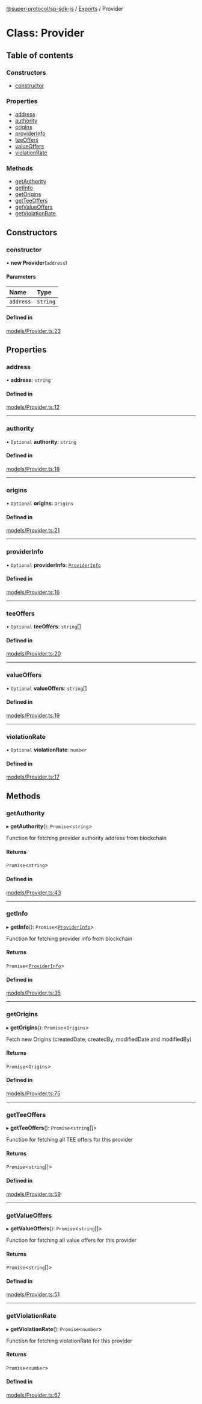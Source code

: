 [@super-protocol/sp-sdk-js](../README.md) / [Exports](../modules.md) / Provider

# Class: Provider

## Table of contents

### Constructors

- [constructor](Provider.md#constructor)

### Properties

- [address](Provider.md#address)
- [authority](Provider.md#authority)
- [origins](Provider.md#origins)
- [providerInfo](Provider.md#providerinfo)
- [teeOffers](Provider.md#teeoffers)
- [valueOffers](Provider.md#valueoffers)
- [violationRate](Provider.md#violationrate)

### Methods

- [getAuthority](Provider.md#getauthority)
- [getInfo](Provider.md#getinfo)
- [getOrigins](Provider.md#getorigins)
- [getTeeOffers](Provider.md#getteeoffers)
- [getValueOffers](Provider.md#getvalueoffers)
- [getViolationRate](Provider.md#getviolationrate)

## Constructors

### constructor

• **new Provider**(`address`)

#### Parameters

| Name | Type |
| :------ | :------ |
| `address` | `string` |

#### Defined in

[models/Provider.ts:23](https://github.com/Super-Protocol/sp-sdk-js/blob/8e674e4/src/models/Provider.ts#L23)

## Properties

### address

• **address**: `string`

#### Defined in

[models/Provider.ts:12](https://github.com/Super-Protocol/sp-sdk-js/blob/8e674e4/src/models/Provider.ts#L12)

___

### authority

• `Optional` **authority**: `string`

#### Defined in

[models/Provider.ts:18](https://github.com/Super-Protocol/sp-sdk-js/blob/8e674e4/src/models/Provider.ts#L18)

___

### origins

• `Optional` **origins**: `Origins`

#### Defined in

[models/Provider.ts:21](https://github.com/Super-Protocol/sp-sdk-js/blob/8e674e4/src/models/Provider.ts#L21)

___

### providerInfo

• `Optional` **providerInfo**: [`ProviderInfo`](../modules.md#providerinfo)

#### Defined in

[models/Provider.ts:16](https://github.com/Super-Protocol/sp-sdk-js/blob/8e674e4/src/models/Provider.ts#L16)

___

### teeOffers

• `Optional` **teeOffers**: `string`[]

#### Defined in

[models/Provider.ts:20](https://github.com/Super-Protocol/sp-sdk-js/blob/8e674e4/src/models/Provider.ts#L20)

___

### valueOffers

• `Optional` **valueOffers**: `string`[]

#### Defined in

[models/Provider.ts:19](https://github.com/Super-Protocol/sp-sdk-js/blob/8e674e4/src/models/Provider.ts#L19)

___

### violationRate

• `Optional` **violationRate**: `number`

#### Defined in

[models/Provider.ts:17](https://github.com/Super-Protocol/sp-sdk-js/blob/8e674e4/src/models/Provider.ts#L17)

## Methods

### getAuthority

▸ **getAuthority**(): `Promise`<`string`\>

Function for fetching provider authority address from blockchain

#### Returns

`Promise`<`string`\>

#### Defined in

[models/Provider.ts:43](https://github.com/Super-Protocol/sp-sdk-js/blob/8e674e4/src/models/Provider.ts#L43)

___

### getInfo

▸ **getInfo**(): `Promise`<[`ProviderInfo`](../modules.md#providerinfo)\>

Function for fetching provider info from blockchain

#### Returns

`Promise`<[`ProviderInfo`](../modules.md#providerinfo)\>

#### Defined in

[models/Provider.ts:35](https://github.com/Super-Protocol/sp-sdk-js/blob/8e674e4/src/models/Provider.ts#L35)

___

### getOrigins

▸ **getOrigins**(): `Promise`<`Origins`\>

Fetch new Origins (createdDate, createdBy, modifiedDate and modifiedBy)

#### Returns

`Promise`<`Origins`\>

#### Defined in

[models/Provider.ts:75](https://github.com/Super-Protocol/sp-sdk-js/blob/8e674e4/src/models/Provider.ts#L75)

___

### getTeeOffers

▸ **getTeeOffers**(): `Promise`<`string`[]\>

Function for fetching all TEE offers for this provider

#### Returns

`Promise`<`string`[]\>

#### Defined in

[models/Provider.ts:59](https://github.com/Super-Protocol/sp-sdk-js/blob/8e674e4/src/models/Provider.ts#L59)

___

### getValueOffers

▸ **getValueOffers**(): `Promise`<`string`[]\>

Function for fetching all value offers for this provider

#### Returns

`Promise`<`string`[]\>

#### Defined in

[models/Provider.ts:51](https://github.com/Super-Protocol/sp-sdk-js/blob/8e674e4/src/models/Provider.ts#L51)

___

### getViolationRate

▸ **getViolationRate**(): `Promise`<`number`\>

Function for fetching violationRate for this provider

#### Returns

`Promise`<`number`\>

#### Defined in

[models/Provider.ts:67](https://github.com/Super-Protocol/sp-sdk-js/blob/8e674e4/src/models/Provider.ts#L67)
